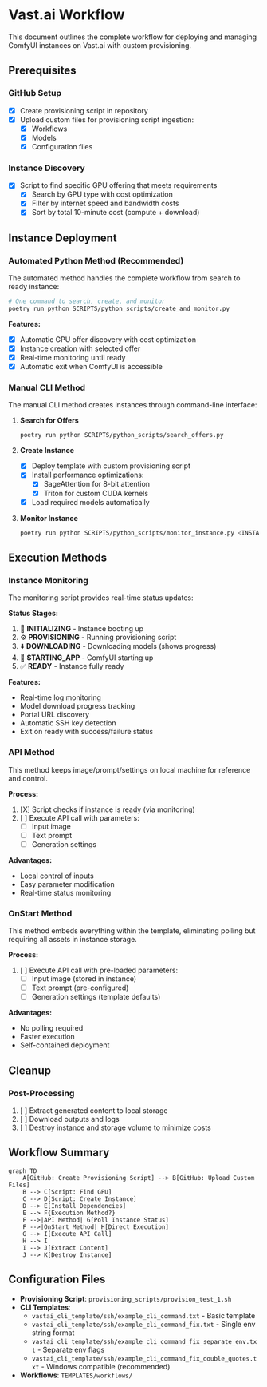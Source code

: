 # Vast.ai Workflow

This document outlines the complete workflow for deploying and managing ComfyUI instances on Vast.ai with custom provisioning.

## Prerequisites

### GitHub Setup
- [X] Create provisioning script in repository
- [X] Upload custom files for provisioning script ingestion:
  - [X] Workflows
  - [X] Models
  - [X] Configuration files

### Instance Discovery
- [X] Script to find specific GPU offering that meets requirements
  - [X] Search by GPU type with cost optimization
  - [X] Filter by internet speed and bandwidth costs
  - [X] Sort by total 10-minute cost (compute + download)

## Instance Deployment

### Automated Python Method (Recommended)
The automated method handles the complete workflow from search to ready instance:

```bash
# One command to search, create, and monitor
poetry run python SCRIPTS/python_scripts/create_and_monitor.py
```

**Features:**
- [X] Automatic GPU offer discovery with cost optimization
- [X] Instance creation with selected offer
- [X] Real-time monitoring until ready
- [X] Automatic exit when ComfyUI is accessible

### Manual CLI Method
The manual CLI method creates instances through command-line interface:

1. **Search for Offers**
   ```bash
   poetry run python SCRIPTS/python_scripts/search_offers.py
   ```

2. **Create Instance**
   - [X] Deploy template with custom provisioning script
   - [X] Install performance optimizations:
     - [X] SageAttention for 8-bit attention
     - [X] Triton for custom CUDA kernels
   - [X] Load required models automatically

3. **Monitor Instance**
   ```bash
   poetry run python SCRIPTS/python_scripts/monitor_instance.py <INSTANCE_ID>
   ```

## Execution Methods

### Instance Monitoring

The monitoring script provides real-time status updates:

**Status Stages:**
1. 🔄 **INITIALIZING** - Instance booting up
2. ⚙️ **PROVISIONING** - Running provisioning script
3. ⬇️ **DOWNLOADING** - Downloading models (shows progress)
4. 🚀 **STARTING_APP** - ComfyUI starting up
5. ✅ **READY** - Instance fully ready

**Features:**
- Real-time log monitoring
- Model download progress tracking
- Portal URL discovery
- Automatic SSH key detection
- Exit on ready with success/failure status

### API Method
This method keeps image/prompt/settings on local machine for reference and control.

**Process:**
1. [X] Script checks if instance is ready (via monitoring)
2. [ ] Execute API call with parameters:
   - [ ] Input image
   - [ ] Text prompt
   - [ ] Generation settings

**Advantages:**
- Local control of inputs
- Easy parameter modification
- Real-time status monitoring

### OnStart Method
This method embeds everything within the template, eliminating polling but requiring all assets in instance storage.

**Process:**
1. [ ] Execute API call with pre-loaded parameters:
   - [ ] Input image (stored in instance)
   - [ ] Text prompt (pre-configured)
   - [ ] Generation settings (template defaults)

**Advantages:**
- No polling required
- Faster execution
- Self-contained deployment

## Cleanup

### Post-Processing
1. [ ] Extract generated content to local storage
2. [ ] Download outputs and logs
3. [ ] Destroy instance and storage volume to minimize costs

## Workflow Summary

```mermaid
graph TD
    A[GitHub: Create Provisioning Script] --> B[GitHub: Upload Custom Files]
    B --> C[Script: Find GPU]
    C --> D[Script: Create Instance]
    D --> E[Install Dependencies]
    E --> F{Execution Method?}
    F -->|API Method| G[Poll Instance Status]
    F -->|OnStart Method| H[Direct Execution]
    G --> I[Execute API Call]
    H --> I
    I --> J[Extract Content]
    J --> K[Destroy Instance]
```

## Configuration Files

- **Provisioning Script**: `provisioning_scripts/provision_test_1.sh`
- **CLI Templates**: 
  - `vastai_cli_template/ssh/example_cli_command.txt` - Basic template
  - `vastai_cli_template/ssh/example_cli_command_fix.txt` - Single env string format
  - `vastai_cli_template/ssh/example_cli_command_fix_separate_env.txt` - Separate env flags
  - `vastai_cli_template/ssh/example_cli_command_fix_double_quotes.txt` - Windows compatible (recommended)
- **Workflows**: `TEMPLATES/workflows/`
